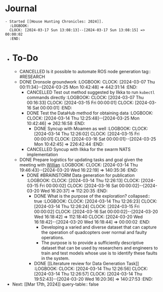 # Journal
	- Started [[House Hunting Chronicles: 2024]].
	  :LOGBOOK:
	  CLOCK: [2024-03-17 Sun 13:08:13]--[2024-03-17 Sun 13:08:15] =>  00:00:02
	  :END:
- # To-Do
	- CANCELLED Is it possible to automate ROS node generation
	  tag:: #RESEARCH
	- DONE Dronsole groundwork
	  :LOGBOOK:
	  CLOCK: [2024-03-07 Thu 00:11:34]--[2024-03-25 Mon 10:42:48] =>  442:31:14
	  :END:
		- CANCELLED Test out method suggested by Ilkka to run `kubectl` commands directly
		  :LOGBOOK:
		  CLOCK: [2024-03-07 Thu 00:16:33]
		  CLOCK: [2024-03-15 Fri 00:00:01]
		  CLOCK: [2024-03-16 Sat 00:00:01]
		  :END:
		- DONE Test the DataHub method for obtaining data
		  :LOGBOOK:
		  CLOCK: [2024-03-14 Thu 12:25:48]--[2024-03-25 Mon 10:42:46] =>  262:16:58
		  :END:
			- DONE Syncup with Moamen as well
			  :LOGBOOK:
			  CLOCK: [2024-03-14 Thu 12:26:02]
			  CLOCK: [2024-03-15 Fri 00:00:01]
			  CLOCK: [2024-03-16 Sat 00:00:01]--[2024-03-25 Mon 10:42:45] =>  226:42:44
			  :END:
		- CANCELLED Syncup with Ilkka for the swarm NATS implementation
	- DONE Prepare logistics for updating tasks and goal given the meeting with [Willian](((65e8cead-f672-4286-935c-aee764ec0dde)))
	  :LOGBOOK:
	  CLOCK: [2024-03-14 Thu 19:46:43]--[2024-03-20 Wed 16:22:19] =>  140:35:36
	  :END:
		- DONE #BRAINSTORM Data generation for publication
		  :LOGBOOK:
		  CLOCK: [2024-03-14 Thu 12:26:13]
		  CLOCK: [2024-03-15 Fri 00:00:02]
		  CLOCK: [2024-03-16 Sat 00:00:02]--[2024-03-20 Wed 16:20:37] =>  112:20:35
		  :END:
			- DONE What is the purpose of the exploration?
			  collapsed:: true
			  :LOGBOOK:
			  CLOCK: [2024-03-14 Thu 12:26:23]
			  CLOCK: [2024-03-14 Thu 12:26:24]
			  CLOCK: [2024-03-15 Fri 00:00:02]
			  CLOCK: [2024-03-16 Sat 00:00:02]--[2024-03-20 Wed 16:18:42] =>  112:18:40
			  CLOCK: [2024-03-20 Wed 16:18:42]--[2024-03-20 Wed 16:18:44] =>  00:00:02
			  :END:
				- Developing a varied and diverse dataset that can capture the operation of quadcopters over normal and faulty operations.
				- The purpose is to provide a sufficiently descriptive dataset that can be used by researchers and engineers to train and test models whose use is to identify these faults in the system.
			- DONE [[Literature review for Data Generation Task]]
			  :LOGBOOK:
			  CLOCK: [2024-03-14 Thu 12:26:56]
			  CLOCK: [2024-03-14 Thu 12:26:57]
			  CLOCK: [2024-03-14 Thu 19:52:43]--[2024-03-20 Wed 16:20:36] =>  140:27:53
			  :END:
- Next: [[Mar 17th, 2024]]
  query-table:: false